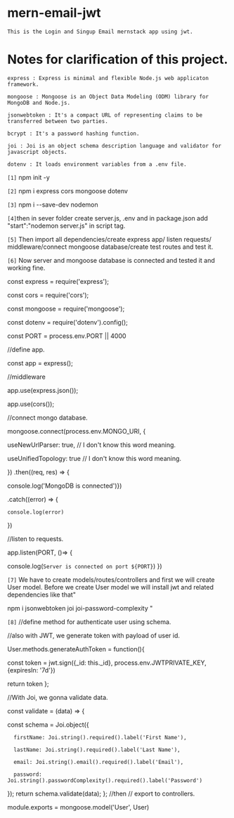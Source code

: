 # mern-email-jwt

`This is the Login and Singup Email mernstack app using jwt.`

# Notes for clarification of this project.
`express : Express is minimal and flexible Node.js web applicaton framework.`

`mongoose : Mongoose is an Object Data Modeling (ODM) library for MongoDB and Node.js.`

`jsonwebtoken : It's a compact URL of representing claims to be transferred between two parties.`

`bcrypt : It's a password hashing function.`

`joi : Joi is an object schema description language and validator for javascript objects.`

`dotenv : It loads environment variables from a .env file.`


`[1]` npm init -y

`[2]` npm i express cors mongoose dotenv

`[3]` npm i --save-dev nodemon

`[4]`then in sever folder create server.js, .env and in package.json add "start":"nodemon server.js" in script tag. 

`[5]` Then import all dependencies/create express app/ listen requests/ middleware/connect mongoose database/create test routes and test it. 

`[6]` Now server and mongoose database is connected and tested it and working fine. 

const express = require('express');

const cors = require('cors');

const mongoose = require('mongoose');

const dotenv = require('dotenv').config();

const PORT = process.env.PORT || 4000

//define app.

const app = express();


//middleware

app.use(express.json());

app.use(cors());

//connect mongo database.

mongoose.connect(process.env.MONGO_URI, {

  useNewUrlParser: true, // I don't know this word meaning.
  
  useUnifiedTopology: true // I don't know this word meaning.
  
})
.then((req, res) => {

  console.log('MongoDB is connected')})
  
  .catch((error) => {
  
    console.log(error)
  })

//listen to requests.

app.listen(PORT, ()=> {

  console.log(`Server is connected on port ${PORT}`)
})

`[7]` We have to create models/routes/controllers and first we will create User model. Before we create User model
we will install jwt and related dependencies like that"

npm i jsonwebtoken joi joi-password-complexity "

`[8]` //define method for authenticate user using schema.

//also with JWT, we generate token with payload of user id.

User.methods.generateAuthToken = function(){

  const token = jwt.sign({_id: this._id}, process.env.JWTPRIVATE_KEY, {expiresIn: '7d'})
  
  return token
};

//With Joi, we gonna validate data.

const validate = (data) => {

  const schema = Joi.object({
  
      firstName: Joi.string().required().label('First Name'),
      
      lastName: Joi.string().required().label('Last Name'),
      
      email: Joi.string().email().required().label('Email'),
      
      password: Joi.string().passwordComplexity().required().label('Password')
      
  });
  return schema.validate(data);
};
 //then // export to controllers.

module.exports = mongoose.model('User', User)
